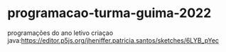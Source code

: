 # programacao-turma-guima-2022
programações do ano letivo 
criaçao java:https://editor.p5js.org/jheniffer.patricia.santos/sketches/6LYB_pYec
